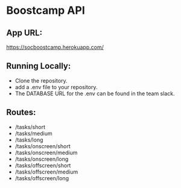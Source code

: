 # Boostcamp API

## App URL:

https://socboostcamp.herokuapp.com/

## Running Locally:

- Clone the repository.
- add a .env file to your repository.
- The DATABASE URL for the .env can be found in the team slack.

## Routes:

- /tasks/short
- /tasks/medium
- /tasks/long
- /tasks/onscreen/short
- /tasks/onscreen/medium
- /tasks/onscreen/long
- /tasks/offscreen/short
- /tasks/offscreen/medium
- /tasks/offscreen/long

<!-- # The Back End Project Example

Some starter code to get you up and running quickly.

[![Deploy](https://www.herokucdn.com/deploy/button.svg)](https://heroku.com/deploy?template=https://github.com/cwissy/examples_back-end-project-week)

## Guide

[You can find the guide in this Google Doc](https://docs.google.com/document/d/1-8q034OBs1GMuMSMYuUYrpAEg37zh8qBMCOBcJoQamk/edit?usp=sharing) -->
